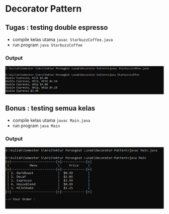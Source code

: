# Decorator Pattern

## Tugas : testing double espresso
- compile kelas utama `javac StarbuzzCoffee.java`
- run program `java StarbuzzCoffee`
### Output
![tugas](./doc/tugas.PNG)

## Bonus : testing semua kelas
- compile kelas utama `javac Main.java`
- run program `java Main`

### Output
![bonus](./doc/bonus.PNG)
